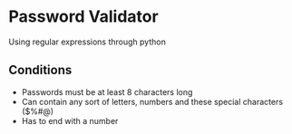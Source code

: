 # Password Validator

Using regular expressions through python

## Conditions

- Passwords must be at least 8 characters long
- Can contain any sort of letters, numbers and these special characters ($%#@)
- Has to end with a number
